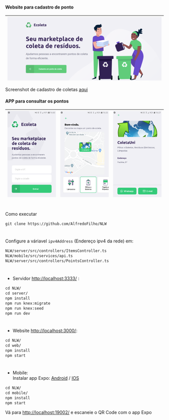 #### Website para cadastro de ponto

|  <img src="images/home.png">  |
| --- |
Screenshot de cadastro de coletas [aqui](https://raw.githubusercontent.com/AlfredoFilho/NLW/master/images/create-point.png)

#### APP para consultar os pontos
|  <img src="images/home-app.png">  |  <img src="images/search-point.png">  |  <img src="images/info-point.png">  |
| --- | --- | --- |
#
Como executar
```
git clone https://github.com/AlfredoFilho/NLW
```
#
Configure a váriavel `ipv4Address` (Endereço ipv4 da rede) em:
```
NLW/server/src/controllers/ItemsController.ts
NLW/mobile/src/services/api.ts
NLW/server/src/controllers/PointsController.ts
```
#
 - Servidor [http://localhost:3333/](http://localhost:3333/) :
```
cd NLW/
cd server/
npm install
npm run knex:migrate
npm run knex:seed
npm run dev
```
#
- Website [http://localhost:3000/](http://localhost:3000/):
```
cd NLW/
cd web/
npm install
npm start
```
#
- Mobile:<br/>
Instalar app Expo: [Android](https://play.google.com/store/apps/details?id=host.exp.exponent) / [IOS](https://apps.apple.com/br/app/expo-client/id982107779)
```
cd NLW/
cd mobile/
npm install
npm start
```
Vá para [http://localhost:19002/](http://localhost:19002/) e escaneie o QR Code com o app Expo
#

